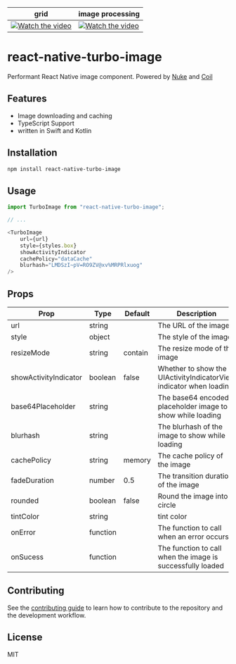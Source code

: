 | grid | image processing |
|---|---|
| [![Watch the video](https://github.com/duguyihou/react-native-turbo-image/assets/9347790/0885c122-226c-40a6-b0eb-6c6e882e330b)](https://github.com/duguyihou/react-native-turbo-image/assets/9347790/030bf80c-98bc-451a-a4ec-7941b01da899)   | [![Watch the video](https://github.com/duguyihou/react-native-turbo-image/assets/9347790/6434207d-fb55-48f7-96ed-14d522247b61)](https://github.com/duguyihou/react-native-turbo-image/assets/9347790/70e6196a-099e-42eb-a203-0ae49cf696ef)  |


# react-native-turbo-image

Performant React Native image component. Powered by [Nuke](https://github.com/kean/Nuke) and [Coil](https://github.com/coil-kt/coil)

## Features

- Image downloading and caching
- TypeScript Support
- written in Swift and Kotlin
## Installation

```sh
npm install react-native-turbo-image
```

## Usage

```js
import TurboImage from "react-native-turbo-image";

// ...

<TurboImage
    url={url}
    style={styles.box}
    showActivityIndicator
    cachePolicy="dataCache"
    blurhash="LMDSzI~pV=RO9ZV@xv%MRPRlxuog"
/>
```

## Props

| Prop                      | Type     | Default | Description                                                                                          |
| ------------------------- | -------- | ------- | ---------------------------------------------------------------------------------------------------- |
| url                       | string   |         | The URL of the image                                                                                 |
| style                     | object   |         | The style of the image                                                                               |
| resizeMode                | string   | contain | The resize mode of the image                                                                         |
| showActivityIndicator     | boolean  | false   | Whether to show the UIActivityIndicatorView indicator when loading                                   |
| base64Placeholder         | string   |         | The base64 encoded placeholder image to show while loading                                           |
| blurhash                  | string   |         | The blurhash of the image to show while loading                                                      | 
| cachePolicy               | string   | memory  | The cache policy of the image                                                                        |
| fadeDuration              | number   | 0.5     | The transition duration of the image                                                                 |
| rounded                   | boolean  | false   | Round the image into a circle                                                                        |
| tintColor                 | string   |         | tint color                                                                                           |
| onError                   | function |         | The function to call when an error occurs.                                                           |
| onSucess                  | function |         | The function to call when the image is successfully loaded                                           |

## Contributing

See the [contributing guide](CONTRIBUTING.md) to learn how to contribute to the repository and the development workflow.

## License

MIT
